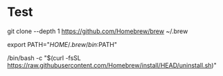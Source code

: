 # Test

git clone --depth 1 https://github.com/Homebrew/brew ~/.brew

export PATH="$HOME/.brew/bin:$PATH"

/bin/bash -c "$(curl -fsSL https://raw.githubusercontent.com/Homebrew/install/HEAD/uninstall.sh)"
